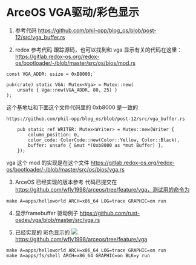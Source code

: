 #  ArceOS VGA驱动/彩色显示
1. 参考代码
https://github.com/phil-opp/blog_os/blob/post-12/src/vga_buffer.rs

2. redox 参考代码
跟踪源码，也可以找到和 vga 显示有关的代码在这里：
https://gitlab.redox-os.org/redox-os/bootloader/-/blob/master/src/os/bios/mod.rs

```
const VGA_ADDR: usize = 0xB8000;`

pub(crate) static VGA: Mutex<Vga> = Mutex::new(
    unsafe { Vga::new(VGA_ADDR, 80, 25) }
);
```

这个基地址和下面这个文件代码里的 0xb8000 是一致的

    https://github.com/phil-opp/blog_os/blob/post-12/src/vga_buffer.rs
```
    pub static ref WRITER: Mutex<Writer> = Mutex::new(Writer {
        column_position: 0,
        color_code: ColorCode::new(Color::Yellow, Color::Black),
        buffer: unsafe { &mut *(0xb8000 as *mut Buffer) },
    });
```
vga 这个 mod 的实现是在这个文件
https://gitlab.redox-os.org/redox-os/bootloader/-/blob/master/src/os/bios/vga.rs


3. ArceOS 已经实现的版本参考
代码已提交在 https://github.com/wfly1998/arceos/tree/feature/vga，测试用的命令为

```
make A=apps/helloworld ARCH=x86_64 LOG=trace GRAPHIC=on run
```

4. 显示framebuffer 驱动例子
https://github.com/rust-osdev/vga/blob/master/src/vga.rs 

5. 已经实现的 彩色显示的
![](https://user-images.githubusercontent.com/37299119/275340212-11344a04-033e-47f1-8c64-e2759e79bdce.png)
https://github.com/wfly1998/arceos/tree/feature/vga
```
make A=apps/helloworld ARCH=x86_64 LOG=trace GRAPHIC=on run
make A=apps/fs/shell ARCH=x86_64 GRAPHIC=on BLK=y run
```